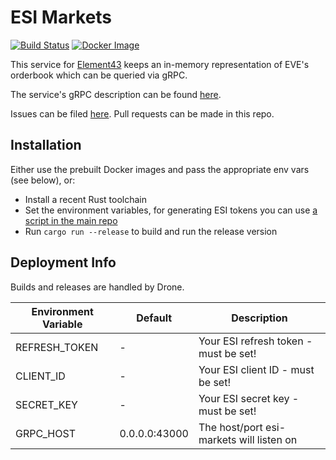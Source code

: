 # ESI Markets
[![Build Status](https://drone.element-43.com/api/badges/EVE-Tools/esi-markets/status.svg)](https://drone.element-43.com/EVE-Tools/esi-markets) [![Docker Image](https://images.microbadger.com/badges/image/evetools/esi-markets.svg)](https://microbadger.com/images/evetools/esi-markets)

This service for [Element43](https://element-43.com) keeps an in-memory representation of EVE's orderbook which can be queried via gRPC.

The service's gRPC description can be found [here](https://github.com/EVE-Tools/element43/blob/master/services/esiMarkets/esiMarkets.proto).

Issues can be filed [here](https://github.com/EVE-Tools/element43). Pull requests can be made in this repo.

## Installation
Either use the prebuilt Docker images and pass the appropriate env vars (see below), or:

* Install a recent Rust toolchain
* Set the environment variables, for generating ESI tokens you can use [a script in the main repo](https://github.com/EVE-Tools/element43/blob/master/util/tokenfetcher.py)
* Run `cargo run --release` to build and run the release version

## Deployment Info
Builds and releases are handled by Drone.

Environment Variable | Default | Description
--- | --- | ---
REFRESH_TOKEN | - | Your ESI refresh token - must be set!
CLIENT_ID | - | Your ESI client ID - must be set!
SECRET_KEY | - | Your ESI secret key - must be set!
GRPC_HOST | 0.0.0.0:43000 | The host/port esi-markets will listen on